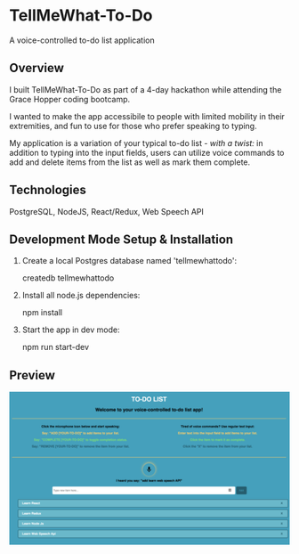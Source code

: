 # TellMeWhat-To-Do

A voice-controlled to-do list application

## Overview
I built TellMeWhat-To-Do as part of a 4-day hackathon while attending the Grace Hopper coding bootcamp.

I wanted to make the app accessibile to people with limited mobility in their extremities, and fun to use for those who prefer speaking to typing.

My application is a variation of your typical to-do list - *with a twist:* in addition to typing into the input fields, users can utilize voice commands to add and delete items from the list as well as mark them complete.

## Technologies

PostgreSQL, NodeJS, React/Redux, Web Speech API

## Development Mode Setup & Installation

1. Create a local Postgres database named 'tellmewhattodo':

     createdb tellmewhattodo

2. Install all node.js dependencies:

     npm install

3. Start the app in dev mode:

     npm run start-dev

## Preview

![](images/TellMeWhat-To-Do-preview.png)

